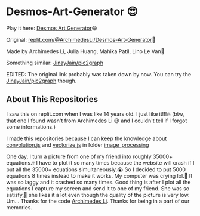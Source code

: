# Desmos-Art-Generator 😍

Play it here: [Desmos Art Generator]😁

Original: [replit.com/@ArchimedesLi/Desmos-Art-Generator]🙏

Made by Archimedes Li, Julia Huang, Mahika Patil, Lino Le Van🙏

Something similar: [JinayJain/pic2graph]

EDITED: The original link probably was taken down by now. You can try the [JinayJain/pic2graph] though.

## About This Repositories

I saw this on replit.com when I was like 14 years old. I just like it!!!🔥 (btw, that one I found wasn't from Archimedes Li 😉 and I couldn't tell if I forgot some informations.)

I made this repositories because I can keep the knowledge about [convolution.js] and [vectorize.js] in folder [image_processing]

One day, I turn a picture from one of my friend into roughly 35000+ equations.💀 I have to plot it so many times because the website will crash if I put all the 35000+ equations simultaneously.😭 So I decided to put 5000 equations 8 times instead to make it works. My computer was crying lol.🤣 It was so laggy and it crashed so many times. Good thing is after I plot all the equations I capture my screen and send it to one of my friend. She was so satisfy,💖 she likes it a lot even though the quality of the picture is very low. Um... Thanks for the code [Archimedes Li]. Thanks for being in a part of our memories.

[Desmos Art Generator]: https://desmos-art-generator.archimedesli.repl.co/
[replit.com/@ArchimedesLi/Desmos-Art-Generator]: https://replit.com/@ArchimedesLi/Desmos-Art-Generator#index.js
[JinayJain/pic2graph]: https://github.com/JinayJain/pic2graph
[convolution.js]: /image_processing/convolution.js?plain=1
[vectorize.js]: /image_processing/vectorize.js?plain=1
[image_processing]: /image_processing/
[Archimedes Li]: https://replit.com/@ArchimedesLi
